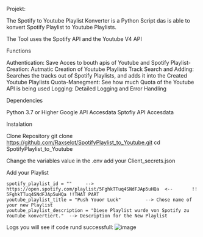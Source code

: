 Projekt: 


The Spotify to Youtube Playlist Konverter is a Python Script das is able to konvert Spotify Playlist to Youtube Playlists. 

The Tool uses the Spotify API and the Youtube V4 API

Functions

Authentication: Save Acces to bouth apis of Youtube and Spotify
Playlist-Creation: Autmatic Creation of Youtube Playlists
Track Search and Adding: Searches the tracks out of Spotify Playlists, and adds it into the Created Youtube Playlists
Quota-Manegment: See how much Quota of the Youtube API is being used
Logging: Detailed Logging and Error Handling

Dependencies

Python 3.7 or Higher
Google API Accesdata
Sptofiy API Accesdata

Instalation 

Clone Repository
git clone https://github.com/Raxselot/SpotifyPlaylist_to_Youtube.git
cd SpotifyPlaylist_to_Youtube

Change the variables value in the .env
add your Client_secrets.json

Add your Playlist 

    spotify_playlist_id = ""     --> https://open.spotify.com/playlist/5FghkTTuq4SNdFJAp5uHQa  <--       !! 5FghkTTuq4SNdFJAp5uHQa !!THAT PART 
    youtube_playlist_title = "Push Youor Luck"         --> Chose name of your new Playlist 
    youtube_playlist_description = "Diese Playlist wurde von Spotify zu YouTube konvertiert."  --> Description for the New Playlist 


Logs you will see if code rund successfull: 
![image](https://github.com/user-attachments/assets/9a4ec48c-7ec0-4327-af24-4dffdca722dd)


